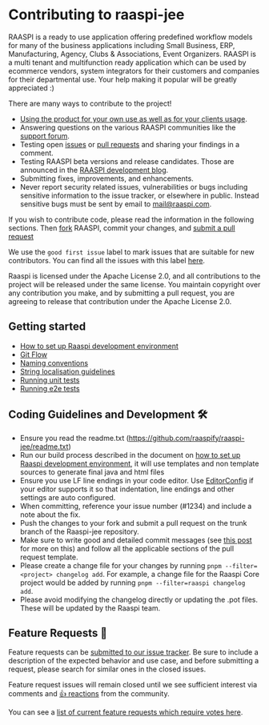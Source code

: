 # Contributing to raaspi-jee 

RAASPI is a ready to use application offering predefined workflow models for many of the business applications including Small Business, ERP, Manufacturing, Agency, Clubs & Associations, Event Organizers. RAASPI is a multi tenant and multifunction ready application which can be used by ecommerce vendors, system integrators for their customers and companies for their departmental use. Your help making it popular will be greatly appreciated :)

There are many ways to contribute to the project!

- [Using the product for your own use as well as for your clients usage](https://www.raaspi.com/).
- Answering questions on the various RAASPI communities like the [support forum](http://forump.raaspi.com/).
- Testing open [issues](https://github.com/jayantamitra/raaspi-jee/issues) or [pull requests](https://github.com/jayantamitra/raaspi-jee/pulls) and sharing your findings in a comment.
- Testing RAASPI beta versions and release candidates. Those are announced in the [RAASPI development blog](http://blogs.raaspi.com/).
- Submitting fixes, improvements, and enhancements.
- Never report security related issues, vulnerabilities or bugs including sensitive information to the issue tracker, or elsewhere in public. Instead sensitive bugs must be sent by email to  mail@raaspi.com.

If you wish to contribute code, please read the information in the following sections. Then [fork](https://help.github.com/articles/fork-a-repo/) RAASPI, commit your changes, and [submit a pull request](https://help.github.com/articles/using-pull-requests/) 

We use the `good first issue` label to mark issues that are suitable for new contributors. You can find all the issues with this label [here](https://github.com/raaspi/raaspi/issues?q=is%3Aopen+is%3Aissue+label%3A%22type%3A+good+first+issue%22).

Raaspi is licensed under the Apache License 2.0, and all contributions to the project will be released under the same license. You maintain copyright over any contribution you make, and by submitting a pull request, you are agreeing to release that contribution under the Apache License 2.0.


## Getting started

- [How to set up Raaspi development environment](https://github.com/raaspify/raaspi-jee/wiki/How-to-set-up-Raaspi-development-environment)
- [Git Flow](https://github.com/raaspify/raaspi-jee/wiki/Raaspi-Git-Flow)
- [Naming conventions](https://github.com/raaspify/raaspi-jee/wiki/Naming-conventions)
- [String localisation guidelines](https://github.com/raaspify/raaspi-jee/wiki/String-localisation-guidelines)
- [Running unit tests](tbd)
- [Running e2e tests](tbd)

## Coding Guidelines and Development 🛠

- Ensure you read the readme.txt (https://github.com/raaspify/raaspi-jee/readme.txt)
- Run our build process described in the document on [how to set up Raaspi development environment](https://github.com/raaspify/raaspi-jee/wiki/How-to-set-up-Raaspi-development-environment), it will use templates and non template sources to generate final java and html files
- Ensure you use LF line endings in your code editor. Use [EditorConfig](http://editorconfig.org/) if your editor supports it so that indentation, line endings and other settings are auto configured.
- When committing, reference your issue number (#1234) and include a note about the fix.
- Push the changes to your fork and submit a pull request on the trunk branch of the Raaspi-jee repository.
- Make sure to write good and detailed commit messages (see [this post](https://chris.beams.io/posts/git-commit/) for more on this) and follow all the applicable sections of the pull request template.
- Please create a change file for your changes by running `pnpm --filter=<project> changelog add`. For example, a change file for the Raaspi Core project would be added by running `pnpm --filter=raaspi changelog add`. 
- Please avoid modifying the changelog directly or updating the .pot files. These will be updated by the Raaspi team. 

## Feature Requests 🚀

Feature requests can be [submitted to our issue tracker](https://github.com/raaspify/raaspi-jee/issues/new?assignees=&labels=type%3A+enhancement%2Cstatus%3A+awaiting+triage&template=2-enhancement.yml&title=%5BEnhancement%5D%3A+). Be sure to include a description of the expected behavior and use case, and before submitting a request, please search for similar ones in the closed issues.

Feature request issues will remain closed until we see sufficient interest via comments and [👍 reactions](https://help.github.com/articles/about-discussions-in-issues-and-pull-requests/) from the community.

You can see a [list of current feature requests which require votes here](https://github.com/raaspify/raaspi-jee/issues?q=is%3Aissue+sort%3Areactions-%2B1-desc+label%3A%22needs%3A+votes%22+).
